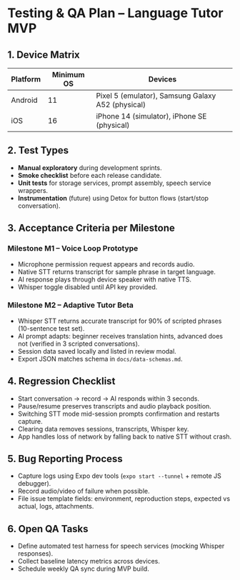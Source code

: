 # Testing & QA Plan – Language Tutor MVP

## 1. Device Matrix
| Platform | Minimum OS | Devices |
| --- | --- | --- |
| Android | 11 | Pixel 5 (emulator), Samsung Galaxy A52 (physical) |
| iOS | 16 | iPhone 14 (simulator), iPhone SE (physical) |

## 2. Test Types
- **Manual exploratory** during development sprints.
- **Smoke checklist** before each release candidate.
- **Unit tests** for storage services, prompt assembly, speech service wrappers.
- **Instrumentation** (future) using Detox for button flows (start/stop conversation).

## 3. Acceptance Criteria per Milestone
### Milestone M1 – Voice Loop Prototype
- Microphone permission request appears and records audio.
- Native STT returns transcript for sample phrase in target language.
- AI response plays through device speaker with native TTS.
- Whisper toggle disabled until API key provided.

### Milestone M2 – Adaptive Tutor Beta
- Whisper STT returns accurate transcript for 90% of scripted phrases (10-sentence test set).
- AI prompt adapts: beginner receives translation hints, advanced does not (verified in 3 scripted conversations).
- Session data saved locally and listed in review modal.
- Export JSON matches schema in `docs/data-schemas.md`.

## 4. Regression Checklist
- Start conversation → record → AI responds within 3 seconds.
- Pause/resume preserves transcripts and audio playback position.
- Switching STT mode mid-session prompts confirmation and restarts capture.
- Clearing data removes sessions, transcripts, Whisper key.
- App handles loss of network by falling back to native STT without crash.

## 5. Bug Reporting Process
- Capture logs using Expo dev tools (`expo start --tunnel` + remote JS debugger).
- Record audio/video of failure when possible.
- File issue template fields: environment, reproduction steps, expected vs actual, logs, attachments.

## 6. Open QA Tasks
- Define automated test harness for speech services (mocking Whisper responses).
- Collect baseline latency metrics across devices.
- Schedule weekly QA sync during MVP build.
